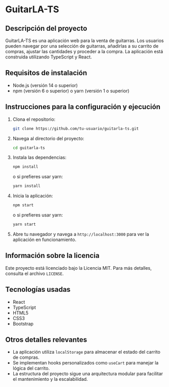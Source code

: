 # GuitarLA-TS

## Descripción del proyecto
GuitarLA-TS es una aplicación web para la venta de guitarras. Los usuarios pueden navegar por una selección de guitarras, añadirlas a su carrito de compras, ajustar las cantidades y proceder a la compra. La aplicación está construida utilizando TypeScript y React.

## Requisitos de instalación
- Node.js (versión 14 o superior)
- npm (versión 6 o superior) o yarn (versión 1 o superior)

## Instrucciones para la configuración y ejecución
1. Clona el repositorio:
   ```bash
   git clone https://github.com/tu-usuario/guitarla-ts.git
   ```
2. Navega al directorio del proyecto:
   ```bash
   cd guitarla-ts
   ```
3. Instala las dependencias:
   ```bash
   npm install
   ```
   o si prefieres usar yarn:
   ```bash
   yarn install
   ```
4. Inicia la aplicación:
   ```bash
   npm start
   ```
   o si prefieres usar yarn:
   ```bash
   yarn start
   ```
5. Abre tu navegador y navega a `http://localhost:3000` para ver la aplicación en funcionamiento.

## Información sobre la licencia
Este proyecto está licenciado bajo la Licencia MIT. Para más detalles, consulta el archivo `LICENSE`.

## Tecnologías usadas
- React
- TypeScript
- HTML5
- CSS3
- Bootstrap

## Otros detalles relevantes
- La aplicación utiliza `localStorage` para almacenar el estado del carrito de compras.
- Se implementan hooks personalizados como `useCart` para manejar la lógica del carrito.
- La estructura del proyecto sigue una arquitectura modular para facilitar el mantenimiento y la escalabilidad.
